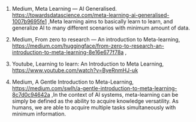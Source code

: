 1. Medium, Meta Learning — AI Generalised. https://towardsdatascience.com/meta-learning-ai-generalised-1007b9695fe1 ,Meta learning aims to basically learn to learn, and generalize AI to many different scenarios with minimum amount of data. 

2. Medium, From zero to research — An introduction to Meta-learning, https://medium.com/huggingface/from-zero-to-research-an-introduction-to-meta-learning-8e16e677f78a ,

3. Youtube, Learning to learn: An Introduction to Meta Learning, https://www.youtube.com/watch?v=ByeRnmHJ-uk

4. Medium, A Gentle Introduction to Meta-Learning, https://medium.com/swlh/a-gentle-introduction-to-meta-learning-8c7d0c94642a ,In the context of AI systems, meta-learning can be simply be defined as the ability to acquire knowledge versatility. As humans, we are able to acquire multiple tasks simultaneously with minimum information. 
